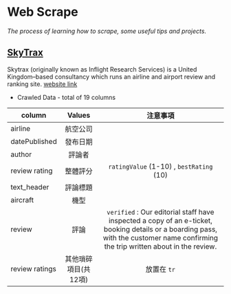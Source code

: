 # Web Scrape
_The process of learning how to scrape, some useful tips and projects._

## [SkyTrax ](https://github.com/stephanie0324/Web-Scraping-/tree/main/skytrax)
Skytrax (originally known as Inflight Research Services) is a United Kingdom–based consultancy which runs an airline and airport review and ranking site. [website link](https://www.airlinequality.com/review-pages/a-z-airline-reviews/)
* Crawled Data - total of 19 columns

| column        |  Values         | 注意事項|
| ------------- |:-------------:|:-------------:|
| airline | 航空公司  | |
| datePublished | 發布日期  | |
| author | 評論者  | |
| review rating | 整體評分 |`ratingValue` (1-10) , `bestRating` (10) |
| text_header   | 評論標題     | |
| aircraft   | 機型     | |
|review| 評論|`verified` : Our editorial staff have inspected a copy of an e-ticket, booking details or a boarding pass, with the customer name confirming the trip written about in the review. |
|review ratings | 其他瑣碎項目(共12項)| 放置在 `tr`| 
